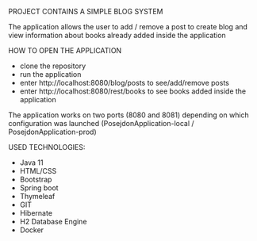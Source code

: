 PROJECT CONTAINS A SIMPLE BLOG SYSTEM

The application allows the user to add / remove a post to create blog and view information about books already added inside the application

HOW TO OPEN THE APPLICATION

- clone the repository
- run the application
- enter http://localhost:8080/blog/posts to see/add/remove posts
- enter http://localhost:8080/rest/books to see books added inside the application

The application works on two ports (8080 and 8081) depending on which configuration was launched (PosejdonApplication-local / PosejdonApplication-prod)

USED TECHNOLOGIES:

- Java 11
- HTML/CSS
- Bootstrap
- Spring boot
- Thymeleaf
- GIT
- Hibernate
- H2 Database Engine
- Docker
